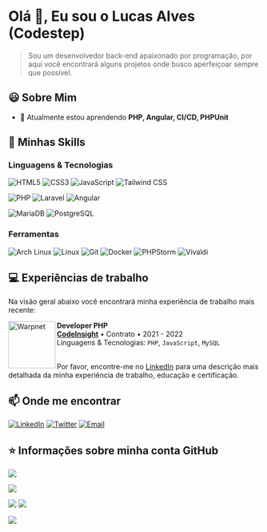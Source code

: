 # Olá 👋, Eu sou o Lucas Alves (Codestep)

> Sou um desenvolvedor back-end apaixonado por programação, por aqui você encontrará alguns projetos onde busco aperfeiçoar sempre que possível.

## 😃️ Sobre Mim
- 🌱 Atualmente estou aprendendo **PHP, Angular, CI/CD, PHPUnit**

## 🚀 Minhas Skills

### Linguagens & Tecnologias

![HTML5](https://img.shields.io/badge/HTML5-E34F26?style=for-the-badge&logo=html5&logoColor=white)
![CSS3](https://img.shields.io/badge/CSS3-1572B6?style=for-the-badge&logo=css3&logoColor=white)
![JavaScript](https://img.shields.io/badge/JavaScript-323330?style=for-the-badge&logo=javascript&logoColor=F7DF1E)
![Tailwind CSS](https://img.shields.io/badge/Tailwind_CSS-38B2AC?style=for-the-badge&logo=tailwind-css&logoColor=white)

![PHP](https://img.shields.io/badge/PHP-777BB4?style=for-the-badge&logo=php&logoColor=white)
![Laravel](https://img.shields.io/badge/Laravel-FF2D20?style=for-the-badge&logo=laravel&logoColor=white)
![Angular](https://img.shields.io/badge/Angular-DD0031?style=for-the-badge&logo=angular&logoColor=white)

![MariaDB](https://img.shields.io/badge/MariaDB-01529E?style=for-the-badge&logo=mariadb&logoColor=white)
![PostgreSQL](https://img.shields.io/badge/PostgreSQL-316192?style=for-the-badge&logo=postgresql&logoColor=white)

### Ferramentas

![Arch Linux](https://img.shields.io/badge/Arch_Linux-1793D1?style=for-the-badge&logo=arch-linux&logoColor=white)
![Linux](https://img.shields.io/badge/Linux-E34F26?style=for-the-badge&logo=linux&logoColor=white)
![Git](https://img.shields.io/badge/Git-E34F26?style=for-the-badge&logo=git&logoColor=white)
![Docker](https://img.shields.io/badge/Docker-2496ED?style=for-the-badge&logo=docker&logoColor=white)
![PHPStorm](http://img.shields.io/badge/-PHPStorm-181717?style=for-the-badge&logo=phpstorm&logoColor=white)
![Vivaldi](https://img.shields.io/badge/Vivaldi-EF3939?style=for-the-badge&logo=Vivaldi&logoColor=white)

## 💻️ Experiências de trabalho
Na visão geral abaixo você encontrará minha experiência de trabalho mais recente:

[<img align="left" height="94px" width="94px" alt="Warpnet" src="https://codebrasil.dev/wp-content/uploads/2022/01/fav.png"/>](https://codebrasil.dev)

**Developer PHP** \
[**CodeInsight**](https://codebrasil.dev) • Contrato • 2021 - 2022 \
Linguagens & Tecnologias: `PHP`, `JavaScript`, `MySQL`
<br/>
<br/>

Por favor, encontre-me no [LinkedIn](https://www.linkedin.com/in/lucas-alves-b21985156/) para uma descrição mais detalhada da minha experiência de trabalho, educação e certificação.

## 📫️ Onde me encontrar

[![LinkedIn](https://img.shields.io/badge/LinkedIn-0077B5?style=for-the-badge&logo=linkedin&logoColor=white)](https://linkedin.com/in/lucas-alves-b21985156/)
[![Twitter](https://img.shields.io/badge/Twitter-1DA1F2?style=for-the-badge&logo=twitter&logoColor=white)](https://twitter.com/c0destep)
[![Email](https://img.shields.io/badge/Gmail-D14836?style=for-the-badge&logo=gmail&logoColor=white)](mailto:lucas.alves.capristrano59@gmail.com)

## ⭐ Informações sobre minha conta GitHub

![](https://activity-graph.herokuapp.com/graph?username=c0destep&theme=react-dark&hide_border=true)

![](http://github-profile-summary-cards.vercel.app/api/cards/profile-details?username=c0destep&theme=github_dark)

![](http://github-profile-summary-cards.vercel.app/api/cards/repos-per-language?username=c0destep&theme=github_dark)
![](http://github-profile-summary-cards.vercel.app/api/cards/most-commit-language?username=c0destep&theme=github_dark)

![](https://streak-stats.demolab.com?user=c0destep&theme=github-dark-blue&hide_border=true&locale=pt-br&date_format=j%20M%5B%20Y%5D)
